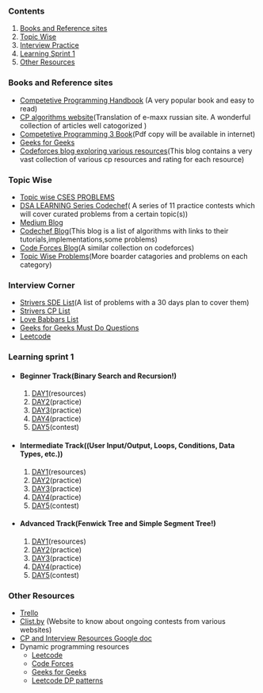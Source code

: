 ### Contents
1. [Books and Reference sites](#Books-and-Reference-sites)
2. [Topic Wise](#Topic-Wise)
3. [Interview Practice](#Interview-Corner)
4. [Learning Sprint 1](#Learning-Sprint-1)
5. [Other Resources](#Other-Links)

### Books and Reference sites
* [Competetive Programming Handbook](https://cses.fi/book/book.pdf)
  (A very popular book and easy to read)
* [CP algorithms website](http://cp-algorithms.com/)(Translation of e-maxx russian site. A wonderful collection of articles well catogorized )
* [Competetive Programming 3 Book](https://cpbook.net/)(Pdf copy will be available in internet)
* [Geeks for Geeks](https://www.geeksforgeeks.org/)
* [Codeforces blog exploring various resources](https://codeforces.com/blog/entry/23054)(This blog contains a very vast collection of various cp resources and rating for each resource)


### Topic Wise
  * [Topic wise CSES PROBLEMS](https://cses.fi/problemset/)
  * [DSA LEARNING Series Codechef](https://www.codechef.com/LEARNDSA)( A series of 11 practice contests which will cover curated problems from a certain topic(s))
  * [Medium Blog](https://medium.com/@karangujar43/best-resources-for-competitive-programming-algorithms-and-data-structures-730cb038e11b)
  * [Codechef Blog](https://discuss.codechef.com/t/data-structures-and-algorithms/6599)(This blog is a list of algorithms with links to their tutorials,implementations,some problems)
  * [Code Forces Blog](https://codeforces.com/blog/entry/57282)(A similar collection on codeforces)
  * [Topic Wise Problems](https://codeforces.com/blog/entry/55274)(More boarder catagories and problems on each category)

### Interview Corner
* [Strivers SDE List](https://docs.google.com/document/d/1SM92efk8oDl8nyVw8NHPnbGexTS9W-1gmTEYfEurLWQ/edit)(A list of problems with a 30 days plan to cover them)
* [Strivers CP List](https://docs.google.com/document/d/1vShwt8yXYUOgkF53-iYAuJXWR7Yi5VSJrW2xB49o0PM/edit)
* [Love Babbars List](https://drive.google.com/file/d/1FMdN_OCfOI0iAeDlqswCiC2DZzD4nPsb/view)
* [Geeks for Geeks Must Do Questions](https://www.geeksforgeeks.org/must-do-coding-questions-for-companies-like-amazon-microsoft-adobe/?ref=shm)
* [Leetcode](https://leetcode.com/problemset/top-interview-questions/)
### Learning sprint 1
  * #### Beginner Track(Binary Search and Recursion!)
    1. [DAY1](https://docs.google.com/document/d/1R40vEDNqf6VsOJ-ScOYKPEJzZXzTPwUh-_s9KhzsfVM/edit?usp=sharing)(resources)
    2. [DAY2](https://docs.google.com/document/d/1N4dgnwLmfgqHAWl6xEdzNWp6bTM_sDQiHTzxrZ5Ht1s)(practice)
    3. [DAY3](https://docs.google.com/document/d/1Rvf3Et_jr6S64JAXZO2YbJoh53ss2b-eptOrTd2OSIg)(practice)
    4. [DAY4](https://docs.google.com/document/d/1Dp7MEx0AzdZwTzq1hTZhDkiBLJCvJZN6Snc4X6i5rnk)(practice)
    5. [DAY5](https://www.codechef.com/BGNR2020)(contest)
  * #### Intermediate Track((User Input/Output, Loops, Conditions, Data Types, etc.))
    1. [DAY1](https://docs.google.com/document/d/1yiy8939sbFf5GmENTHhr0khpk0PXwRQdyJ1uDr80N1U/edit?usp=sharing)(resources)
    2. [DAY2](https://docs.google.com/document/d/18HevAmjZSX2W0BD1aINi8mcDBMyfKyf9AK_lCjafEm0)(practice)
    3. [DAY3](https://docs.google.com/document/d/1MCXSHMQdQzP2HsOTQSPDIJ8GKW78WogAPKPA8rPUshM )(practice)
    4. [DAY4](https://docs.google.com/document/d/14TAr08S8LWWBgtAdqWmEc2XPa_neu6BaujjvI49Lhhc )(practice)
    5. [DAY5](https://www.codechef.com/INTM2020)(contest)
  * #### Advanced Track(Fenwick Tree and Simple Segment Tree!)
    1. [DAY1](https://docs.google.com/document/d/11hX_nJEnbjTs8iglczWnnfWwW7BsoyLPq7ZUxUbrQZo/edit?usp=sharing)(resources)
    2. [DAY2](https://docs.google.com/document/d/1u_IHQxV0UhCyU0zSkLBo5LEqUVudTzyHY8KDTvtOX7w )(practice)
    3. [DAY3](https://docs.google.com/document/d/1GUFhRVTgQcTUNVqYJaA0i0PoOddCjpILcEfaAELgiB8  )(practice)
    4. [DAY4](https://docs.google.com/document/d/1nUDvN0j2Ozqihu4aWqOBT5wbzyYlJpB5-moCIxnbBZw )(practice)
    5. [DAY5](https://www.codechef.com/ADVC2020)(contest)

### Other Resources
   * [Trello](https://trello.com/b/TWSfC3uS/competitive-programming)
   * [Clist.by](https://clist.by/) (Website to know about ongoing contests from various websites)
   * [CP and Interview Resources Google doc](https://docs.google.com/document/d/1haotfY0ZSobMq-ZaIqcN_U181-2z6oeyk0bbI_qzZEg/edit)
   * Dynamic programming resources
        - [Leetcode](https://leetcode.com/discuss/general-discussion/1000929/solved-all-dynamic-programming-dp-problems-in-7-months)
        - [Code Forces]( https://codeforces.com/group/t7UKRkTXSU/blog/entry/6526)
        - [Geeks for Geeks](https://www.geeksforgeeks.org/dynamic-programming/)
        - [Leetcode DP patterns](https://leetcode.com/discuss/general-discussion/458695/dynamic-programming-patterns)
